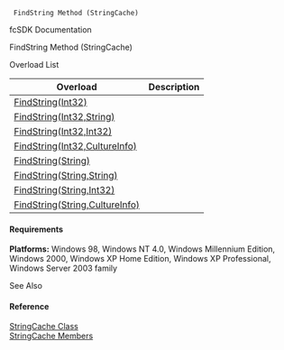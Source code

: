 ﻿     FindString Method (StringCache)                                                   

fcSDK Documentation

FindString Method (StringCache)

Overload List

| Overload | Description |
| --- | --- |
| [FindString(Int32)](fcSDK~FChoice.Foundation.Clarify.StringCache~FindString(Int32).md) |   |
| [FindString(Int32,String)](fcSDK~FChoice.Foundation.Clarify.StringCache~FindString(Int32,String).md) |   |
| [FindString(Int32,Int32)](fcSDK~FChoice.Foundation.Clarify.StringCache~FindString(Int32,Int32).md) |   |
| [FindString(Int32,CultureInfo)](fcSDK~FChoice.Foundation.Clarify.StringCache~FindString(Int32,CultureInfo).md) |   |
| [FindString(String)](fcSDK~FChoice.Foundation.Clarify.StringCache~FindString(String).md) |   |
| [FindString(String,String)](fcSDK~FChoice.Foundation.Clarify.StringCache~FindString(String,String).md) |   |
| [FindString(String,Int32)](fcSDK~FChoice.Foundation.Clarify.StringCache~FindString(String,Int32).md) |   |
| [FindString(String,CultureInfo)](fcSDK~FChoice.Foundation.Clarify.StringCache~FindString(String,CultureInfo).md) |   |

#### Requirements

**Platforms:** Windows 98, Windows NT 4.0, Windows Millennium Edition, Windows 2000, Windows XP Home Edition, Windows XP Professional, Windows Server 2003 family

See Also

#### Reference

[StringCache Class](fcSDK~FChoice.Foundation.Clarify.StringCache.md)  
[StringCache Members](fcSDK~FChoice.Foundation.Clarify.StringCache_members.md)